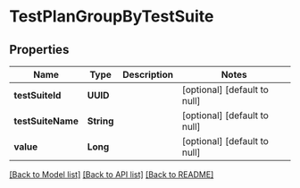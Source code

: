 # TestPlanGroupByTestSuite
## Properties

| Name | Type | Description | Notes |
|------------ | ------------- | ------------- | -------------|
| **testSuiteId** | **UUID** |  | [optional] [default to null] |
| **testSuiteName** | **String** |  | [optional] [default to null] |
| **value** | **Long** |  | [optional] [default to null] |

[[Back to Model list]](../README.md#documentation-for-models) [[Back to API list]](../README.md#documentation-for-api-endpoints) [[Back to README]](../README.md)

